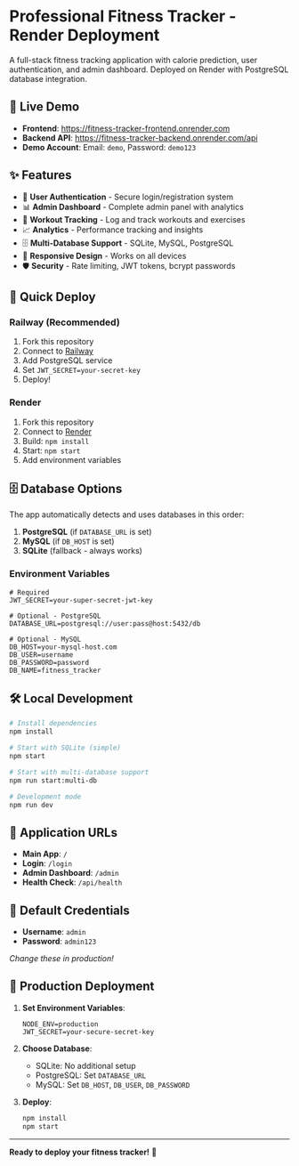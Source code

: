 # Professional Fitness Tracker - Render Deployment

A full-stack fitness tracking application with calorie prediction, user authentication, and admin dashboard. Deployed on Render with PostgreSQL database integration.

## 🚀 Live Demo

- **Frontend**: https://fitness-tracker-frontend.onrender.com
- **Backend API**: https://fitness-tracker-backend.onrender.com/api
- **Demo Account**: Email: `demo`, Password: `demo123`

## ✨ Features

- 🔐 **User Authentication** - Secure login/registration system
- 📊 **Admin Dashboard** - Complete admin panel with analytics
- 💪 **Workout Tracking** - Log and track workouts and exercises
- 📈 **Analytics** - Performance tracking and insights
- 🗄️ **Multi-Database Support** - SQLite, MySQL, PostgreSQL
- 📱 **Responsive Design** - Works on all devices
- 🛡️ **Security** - Rate limiting, JWT tokens, bcrypt passwords

## 🚀 Quick Deploy

### Railway (Recommended)
1. Fork this repository
2. Connect to [Railway](https://railway.app)
3. Add PostgreSQL service
4. Set `JWT_SECRET=your-secret-key`
5. Deploy!

### Render
1. Fork this repository
2. Connect to [Render](https://render.com)
3. Build: `npm install`
4. Start: `npm start`
5. Add environment variables

## 🗄️ Database Options

The app automatically detects and uses databases in this order:

1. **PostgreSQL** (if `DATABASE_URL` is set)
2. **MySQL** (if `DB_HOST` is set)
3. **SQLite** (fallback - always works)

### Environment Variables
```env
# Required
JWT_SECRET=your-super-secret-jwt-key

# Optional - PostgreSQL
DATABASE_URL=postgresql://user:pass@host:5432/db

# Optional - MySQL
DB_HOST=your-mysql-host.com
DB_USER=username
DB_PASSWORD=password
DB_NAME=fitness_tracker
```

## 🛠️ Local Development

```bash
# Install dependencies
npm install

# Start with SQLite (simple)
npm start

# Start with multi-database support
npm run start:multi-db

# Development mode
npm run dev
```

## 📱 Application URLs

- **Main App**: `/`
- **Login**: `/login`
- **Admin Dashboard**: `/admin`
- **Health Check**: `/api/health`

## 🔐 Default Credentials

- **Username**: `admin`
- **Password**: `admin123`

*Change these in production!*

## 🚀 Production Deployment

1. **Set Environment Variables**:
   ```env
   NODE_ENV=production
   JWT_SECRET=your-secure-secret-key
   ```

2. **Choose Database**:
   - SQLite: No additional setup
   - PostgreSQL: Set `DATABASE_URL`
   - MySQL: Set `DB_HOST`, `DB_USER`, `DB_PASSWORD`

3. **Deploy**:
   ```bash
   npm install
   npm start
   ```

---

**Ready to deploy your fitness tracker!** 🎉